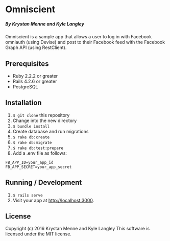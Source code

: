 # Omniscient

##### By Krystan Menne and Kyle Langley

Omniscient is a sample app that allows a user to log in with Facebook omniauth (using Devise) and post to their Facebook feed with the Facebook Graph API (using RestClient).

## Prerequisites
* Ruby 2.2.2 or greater
* Rails 4.2.6 or greater
* PostgreSQL

## Installation
1. `$ git clone` this repository
1. Change into the new directory
1. `$ bundle install`
1. Create database and run migrations
  1. `$ rake db:create`
  1. `$ rake db:migrate`
  1. `$ rake db:test:prepare`
1. Add a .env file as follows:
```
FB_APP_ID=your_app_id
FB_APP_SECRET=your_app_secret
```

## Running / Development
1. `$ rails serve`
1. Visit your app at [http://localhost:3000](http://localhost:3000).

## License
Copyright (c) 2016 Krystan Menne and Kyle Langley
This software is licensed under the MIT license.
